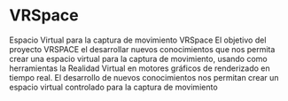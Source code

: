 # VRSpace
Espacio Virtual para la captura de movimiento VRSpace
El objetivo del proyecto VRSPACE el desarrollar nuevos conocimientos que nos permita crear una espacio virtual para la captura de movimiento, usando como herramientas la Realidad Virtual en motores gráficos de renderizado en tiempo real. El desarrollo de nuevos conocimientos nos permitan crear un espacio virtual controlado para la captura de movimiento
